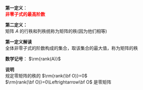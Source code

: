 **第一定义**：  
<font color=red>**非零子式的最高阶数**</font>  
  
**第二定义：**  
矩阵 $A$ 的行秩和列秩统称为矩阵的秩(因为他们相等)  
  
**第一定义解读**  
全体非零子式的阶数构成的集合，取该集合的最大值，称为矩阵的秩  
  
**数学记号**： $\rm{rank(A)}$  
  
**说明**  
规定零矩阵的秩的 $\rm{rank(\bf O)}=0$  
 $\rm{rank(\bf O)}=0\Leftrightarrow\bf O$ 是零矩阵  
